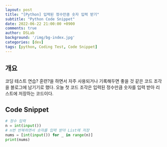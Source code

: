 ```yaml
---
layout: post
title: "[Python] 입력된 정수만큼 숫자 입력 받기"
subtitle: "Python Code Snippet"
date: 2022-06-22 21:00:00 +0900
comments: true
author: DSLab
background: '/img/bg-index.jpg'
categories: [dev]
tags: [python, Coding Test, Code Snippet]
---
```


## 개요
코딩 테스트 연습? 훈련?을 하면서 자주 사용되거나 기록해두면 좋을 것 같은 코드 조각을 블로그에 남기기로 했다. 
오늘 첫 코드 조각은 입력된 정수만큼 숫자를 입력 받아 리스트에 저장하는 코드이다.

## Code Snippet 
```python
# 정수 입력
n = int(input())
# n번 반복하면서 숫자를 입력 받아 List에 저장
nums = [int(input()) for _ in range(n)]
print(nums)
```
